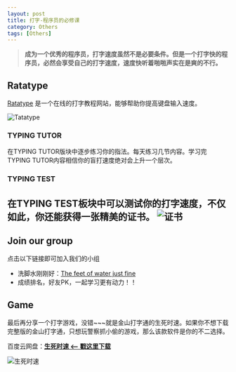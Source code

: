 ```yaml
---
layout: post
title: 打字-程序员的必修课
category: Others
tags: [Others]
---
```


> **成为一个优秀的程序员，打字速度虽然不是必要条件。但是一个打字快的程序员，必然会享受自己的打字速度，速度快听着啪啪声实在是爽的不行。**

## Ratatype

[Ratatype](http://www.ratatype.com/) 是一个在线的打字教程网站，能够帮助你提高键盘输入速度。

![Tatatype](http://pro.topblog.top/pic/20160908_type_1.png)

### TYPING TUTOR

在TYPING TUTOR版块中逐步练习你的指法。每天练习几节内容。学习完TYPING TUTOR内容相信你的盲打速度绝对会上升一个层次。

### TYPING TEST

在TYPING TEST板块中可以测试你的打字速度，不仅如此，你还能获得一张精美的证书。
![证书](http://pro.topblog.top/pic/20160908_type_2.png)
----

## Join our group 

点击以下链接即可加入我们的小组

* 洗脚水刚刚好：[The feet of water just fine](http://www.ratatype.com/groups/6832870)
* 成绩排名，好友PK，一起学习更有动力！！


## Game 

最后再分享一个打字游戏，没错~~~就是金山打字通的生死时速。如果你不想下载完整版的金山打字通，只想玩警察抓小偷的游戏，那么该款软件是你的不二选择。

百度云网盘：**[生死时速 <-- 戳这里下载](http://pan.baidu.com/s/1qYu6iw0)**

![生死时速](http://pro.topblog.top/pic/20160908_type_3.png)